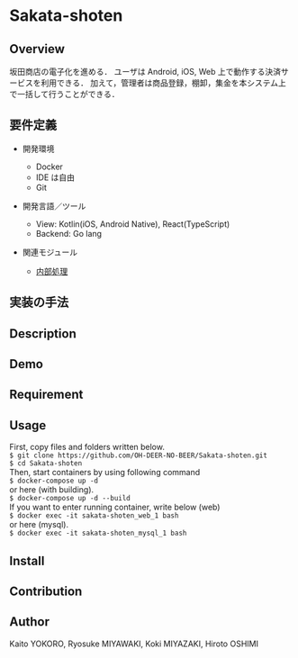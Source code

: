 # Sakata-shoten

## Overview

坂田商店の電子化を進める．
ユーザは Android, iOS, Web 上で動作する決済サービスを利用できる．
加えて，管理者は商品登録，棚卸，集金を本システム上で一括して行うことができる．

## 要件定義

-   開発環境

    -   Docker 
    -   IDE は自由
    -   Git

-   開発言語／ツール
    -   View: Kotlin(iOS, Android Native), React(TypeScript)
    -   Backend: Go lang 

-   関連モジュール
    - [内部処理](https://github.com/OH-DEER-NO-BEER/sakata-shoten-common)
## 実装の手法

## Description

## Demo

## Requirement

## Usage

First, copy files and folders written below.  
`$ git clone https://github.com/OH-DEER-NO-BEER/Sakata-shoten.git`  
`$ cd Sakata-shoten`  
Then, start containers by using following command  
`$ docker-compose up -d`  
or here (with building).  
`$ docker-compose up -d --build`  
If you want to enter running container, write below (web)  
`$ docker exec -it sakata-shoten_web_1 bash`  
or here (mysql).  
`$ docker exec -it sakata-shoten_mysql_1 bash`

## Install

## Contribution

## Author

Kaito YOKORO, Ryosuke MIYAWAKI, Koki MIYAZAKI, Hiroto OSHIMI
